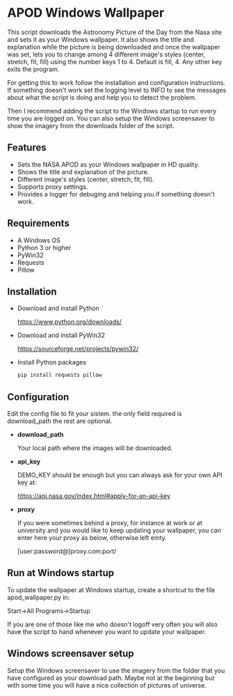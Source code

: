 # APOD Windows Wallpaper
This script downloads the Astronomy Picture of the Day from the Nasa site and sets it as your Windows wallpaper. It also shows the title and explanation while the picture is being downloaded and once the wallpaper was set, lets you to change among 4 different image's styles (center, stretch, fit, fill) using the number keys 1 to 4. Default is fill, 4. Any other key exits the program.

For getting this to work follow the installation and configuration instructions. If something doesn't work set the logging level to INFO to see the messages about what the script is doing and help you to detect the problem.

Then I recommend adding the script to the Windows startup to run every time you are logged on. You can also setup the Windows screensaver to show the imagery from the downloads folder of the script.

## Features
- Sets the NASA APOD as your Windows wallpaper in HD quality.
- Shows the title and explanation of the picture.
- Different image's styles (center, stretch, fit, fill).
- Supports proxy settings.
- Provides a logger for debuging and helping you if something doesn't work.

## Requirements
- A Windows OS
- Python 3 or higher
- PyWin32
- Requests
- Pillow

## Installation
- Download and install Python

  https://www.python.org/downloads/
  
- Download and install PyWin32

  https://sourceforge.net/projects/pywin32/
  
- Install Python packages

  ```python
  pip install requests pillow
  ```
  
## Configuration
Edit the config file to fit your sistem. the only field required is download_path the rest are optional.
- **download_path**
  
  Your local path where the images will be downloaded.

- **api_key** 

  DEMO_KEY should be enough but you can always ask for your own API key at:
  
  https://api.nasa.gov/index.html#apply-for-an-api-key

- **proxy**

  If you were sometimes behind a proxy, for instance at work or at university and you would like to keep updating your wallpaper, you can enter here your proxy as below, otherwise left emty.
  
  [user:password@]proxy.com:port/
  
## Run at Windows startup
To update the wallpaper at Windows startup, create a shortcut to the file apod_wallpaper.py in:

Start->All Programs->Startup

If you are one of those like me who doesn't logoff very often you will also have the script to hand whenever you want to update your wallpaper.

## Windows screensaver setup
Setup the Windows screensaver to use the imagery from the folder that you have configured as your download path. 
Maybe not at the beginning but with some time you will have a nice collection of pictures of universe.
